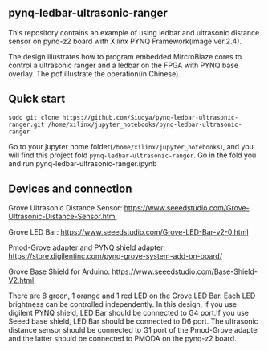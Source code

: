 ## pynq-ledbar-ultrasonic-ranger
This repository contains an example of using ledbar and ultrasonic distance sensor on pynq-z2 board with Xilinx PYNQ Framework(image ver.2.4).

The design illustrates how to program embedded MircroBlaze cores to control a ultrasonic ranger and a ledbar on the FPGA with PYNQ base overlay. The pdf illustrate the operation(in Chinese).

## Quick start
```
sudo git clone https://github.com/Siudya/pynq-ledbar-ultrasonic-ranger.git /home/xilinx/jupyter_notebooks/pynq-ledbar-ultrasonic-ranger
```
Go to your jupyter home folder(`/home/xilinx/jupyter_notebooks`), and you will find this project fold `pynq-ledbar-ultrasonic-ranger`. Go in the fold you and run pynq-ledbar-ultrasonic-ranger.ipynb

## Devices and connection

Grove Ultrasonic Distance Sensor: https://www.seeedstudio.com/Grove-Ultrasonic-Distance-Sensor.html

Grove LED Bar: https://www.seeedstudio.com/Grove-LED-Bar-v2-0.html

Pmod-Grove adapter and PYNQ shield adapter: https://store.digilentinc.com/pynq-grove-system-add-on-board/

Grove Base Shield for Arduino: https://www.seeedstudio.com/Base-Shield-V2.html

  There are 8 green, 1 orange and 1 red LED on the Grove LED Bar. Each LED brightness can be controlled independently.
In this design, if you use digilent PYNQ shield, LED Bar should be connected to G4 port.If you use Seeed base shield, LED Bar should be connected to D6 port.
  The ultrasonic distance sensor should be connected to G1 port of the Pmod-Grove adapter and the latter should be connected to PMODA on the pynq-z2 board.

